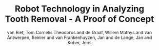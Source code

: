 ---
collection: preprint
permalink: /publications/Riet2021EACMFS
pubtype: preprint 
title: "Robot Technology in Analyzing Tooth Removal - A Proof of Concept" 
author: "van Riet, Tom Cornelis Theodorus and de Graaf, Willem Mathys and van Antwerpen, Reinier and van Frankenhuyzen, Jan and de Lange, Jan and Kober, Jens" 
year: 2021
avenue:  
url:  
pages:  
code:  
video:  
abstract: 
---